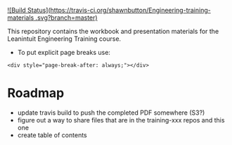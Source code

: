 [![Build Status](https://travis-ci.org/shawnbutton/Engineering-training-materials
.svg?branch=master)](https://travis-ci.org/shawnbutton/Engineering-training-materials)

This repository contains the workbook and presentation materials for the Leanintuit Engineering Training course.

* To put explicit page breaks use:
 ```
 <div style="page-break-after: always;"></div>
 ```


# Roadmap
* update travis build to push the completed PDF somewhere (S3?)
* figure out a way to share files that are in the training-xxx repos and this one
* create table of contents

